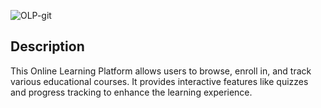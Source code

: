 ![OLP-git](https://github.com/user-attachments/assets/b1bad5bb-6ff0-4c1f-ae2e-8107d827a247)
## Description
This Online Learning Platform allows users to browse, enroll in, and track various educational courses. It provides interactive features like quizzes and progress tracking to enhance the learning experience.
